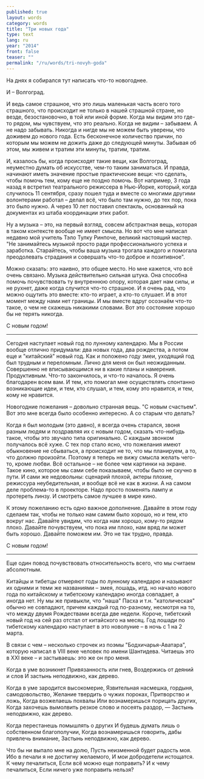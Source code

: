 ```yaml
---
published: true
layout: words
category: words
title: "Три новых года"
type: text
lang: ru
year: "2014"
front: false
teaser: ""
permalink: "/ru/words/tri-novyh-goda"
---
```


На днях я собирался тут написать что-то новогоднее.

И – Волгоград.

И ведь самое страшное, что это лишь маленькая часть всего того страшного, что происходит не только в нашей страшной стране, но везде, безостановочно, в той или иной форме. Когда мы видим это где-то рядом, мы чувствуем, что это реально. Когда не видим – забываем. А не надо забывать. Никогда и нигде мы не можем быть уверены, что доживем до нового года. Есть бесконечное количество причин, по которым мы можем не дожить даже до следующей минуты. Забывая об этом, мы живем и тратим эти минуты, тратим, тратим.

И, казалось бы, когда происходят такие вещи, как Волгоград, неуместно думать об искусстве, чем-то таким заниматься. И правда, начинают иметь значение простые практические вещи: что сделать, чтобы помочь тем, кому еще не поздно помочь. Вот например, 3 года назад я встретил театрального режиссера в Нью-Йорке, который, когда случилось 11 сентября, сразу пошел туда и вместе со многими другими волонтерами работал – делал всё, что было там нужно, до тех пор, пока это было нужно. А через 10 лет поставил спектакль, основанный на документах из штаба координации этих работ.

Ну а музыка – это, на первый взгляд, совсем абстрактная вещь, которая в таком контексте вообще не имеет смысла. Но вот что мне написал недавно мой учитель Тэло Тулку Ринпоче, великий настоящий мастер. "Не занимайтесь музыкой просто ради профессионального успеха и заработка. Старайтесь, чтобы ваша музыка трогала каждого и помогала преодолевать страдания и совершать что-то доброе и позитивное".

Можно сказать: это наивно, это общее место. Но мне кажется, что всё очень связано. Музыка действительно сильная штука. Она способна помочь почувствовать ту внутреннюю опору, которая дает нам силы, и не рухнет, даже когда случится что-то страшное. И я очень рад, что можно ощутить это вместе: кто-то играет, а кто-то слушает. И в этот момент между нами нет границы. И мы вместе вдруг осознаём что-то такое, о чем не скажешь никакими словами. Вот это состояние хорошо бы не терять никогда.

С новым годом!

***

Сегодня наступает новый год по лунному календарю. Мы в России вообще отлично придумали: два новых года, два рождества, а потом еще и "китайский" новый год. Как и положено году змеи, уходящий год был трудным и переломным. Лично для меня он был неожиданным. Совершенно не вписывающимся ни в какие планы и намерения. Продуктивным. Что-то закончилось, и что-то началось. Я очень благодарен всем вам. И тем, кто помогал мне осуществлять спонтанно возникающие идеи, и тем, кто слушал, и тем, кому это нравится, и тем, кому не нравится.

Новогодние пожелания – довольно странная вещь. "С новым счастьем". Вот это мне всегда было особенно интересно. А со старым что делать?

Когда я был молодым (это давно), я всегда очень старался, звоня разным людям и поздравляя их с новым годом, сказать что-нибудь такое, чтобы это звучало типа оригинально. С каждым звонком получалось всё хуже. С тех пор стало ясно, что пожелания имеют обыкновение не сбываться, а происходит не то, что мы планируем, а то, что должно произойти. Поэтому я теперь не вижу смысла желать чего-то, кроме любви. Всё остальное – не более чем картинки на экране. Такое кино, которое мы сами себе показываем, чтобы было не скучно в пути. И сами же недовольны: сценарий плохой, актеры плохие, режиссура неубедительная, и вообще всё не как в жизни. А на самом деле проблема-то в проекторе. Надо просто поменять лампу и протереть линзу. И смотреть самое лучшее в мире кино.

К этому пожеланию есть одно важное дополнение. Давайте в этом году сделаем так, чтобы не только нам самим было хорошо, но и тем, кто вокруг нас. Давайте увидим, что когда нам хорошо, кому-то рядом плохо. Давайте почувствуем, что пока им плохо, нам вряд ли может быть хорошо. Давайте поможем им. Это не так трудно, правда.

С новым годом!

***

Еще один повод почувствовать относительность всего, что мы считаем абсолютным.

Китайцы и тибетцы отмеряют годы по лунному календарю и называют их одними и теми же названиями – змея, лошадь, итд. но начало нового года по китайскому и тибетскому календарю иногда совпадает, а иногда нет. Ну мы же привыкли, что "наша" Пасха и т.н. "католическая" обычно не совпадают, причем каждый год по-разному, несмотря на то, что между двумя Рождествами всегда две недели. Короче, тибетский новый год на сей раз отстал от китайского на месяц. Год лошади по тибетскому календарю наступает в это новолуние – в ночь с 1 на 2 марта.

В связи с чем – несколько строчек из поэмы "Бодхичарья-Аватара", которую написал в VIII веке человек по имени Шантидева. Читаешь это в XXI веке – и застываешь: это же он про меня.

Когда в уме возникнет
Привязанность или гнев,
Воздержись от деяний и слов
И застынь неподвижно, как дерево.

Когда в уме зародится высокомерие,
Язвительная насмешка, гордыня, самодовольство,
Желание твердить о чужих пороках,
Притворство и ложь,
Когда возжелаешь похвалы
Или вознамеришься порицать других,
Когда захочешь вымолвить резкое слово и посеять раздор, —
Застынь неподвижно, как дерево.

Когда перестанешь помышлять о других
И будешь думать лишь о собственном благополучии,
Когда вознамеришься говорить, дабы привлечь внимание,
Застынь неподвижно, как дерево.

Что бы ни выпало мне на долю,
Пусть неизменной будет радость моя. 
Ибо в печали я не достигну желаемого, 
И мои добродетели истощатся.
К чему печалиться, 
Если всё можно еще поправить? 
И к чему печалиться, 
Если ничего уже поправить нельзя?